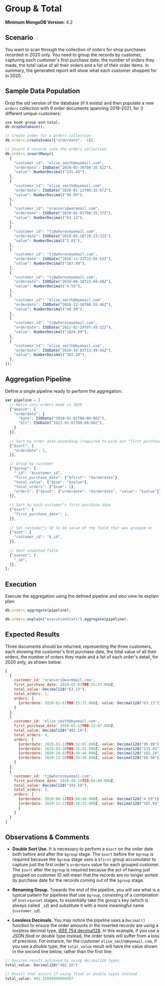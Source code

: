 # Group & Total

__Minimum MongoDB Version:__ 4.2


## Scenario

You want to scan through the collection of _orders_ for shop purchases recorded in 2020 only. You need to group the records by customer, capturing each customer's first purchase date, the number of orders they made, the total value of all their orders and a list of their order items. In summary, the generated report will show what each customer shopped for in 2020.


## Sample Data Population

Drop the old version of the database (if it exists) and then populate a new `orders` collection with 9 order documents spanning 2019-2021, for 3 different unique customers:

```javascript
use book-group-and-total;
db.dropDatabase();

// Create index for a orders collection
db.orders.createIndex({"orderdate": -1});

// Insert 9 records into the orders collection
db.orders.insertMany([
  {
    "customer_id": "elise_smith@myemail.com",
    "orderdate": ISODate("2020-05-30T08:35:52Z"),
    "value": NumberDecimal("231.43"),
  },
  {
    "customer_id": "elise_smith@myemail.com",
    "orderdate": ISODate("2020-01-13T09:32:07Z"),
    "value": NumberDecimal("99.99"),
  },
  {
    "customer_id": "oranieri@warmmail.com",
    "orderdate": ISODate("2020-01-01T08:25:37Z"),
    "value": NumberDecimal("63.13"),
  },
  {
    "customer_id": "tj@wheresmyemail.com",
    "orderdate": ISODate("2019-05-28T19:13:32Z"),
    "value": NumberDecimal("2.01"),
  },  
  {
    "customer_id": "tj@wheresmyemail.com",
    "orderdate": ISODate("2020-11-23T22:56:53Z"),
    "value": NumberDecimal("187.99"),
  },
  {
    "customer_id": "tj@wheresmyemail.com",
    "orderdate": ISODate("2020-08-18T23:04:48Z"),
    "value": NumberDecimal("4.59"),
  },
  {
    "customer_id": "elise_smith@myemail.com",
    "orderdate": ISODate("2020-12-26T08:55:46Z"),
    "value": NumberDecimal("48.50"),
  },
  {
    "customer_id": "tj@wheresmyemail.com",
    "orderdate": ISODate("2021-02-29T07:49:32Z"),
    "value": NumberDecimal("1024.89"),
  },
  {
    "customer_id": "elise_smith@myemail.com",
    "orderdate": ISODate("2020-10-03T13:49:44Z"),
    "value": NumberDecimal("102.24"),
  },
]);
```


## Aggregation Pipeline

Define a single pipeline ready to perform the aggregation:

```javascript
var pipeline = [
  // Match only orders made in 2020
  {"$match": {
    "orderdate": {
      "$gte": ISODate("2020-01-01T00:00:00Z"),
      "$lt": ISODate("2021-01-01T00:00:00Z"),
    }
  }},
  
  // Sort by order date ascending (required to pick out "first_purchase_date" below)
  {"$sort": {
    "orderdate": 1,
  }},      

  // Group by customer
  {"$group": {
    "_id": "$customer_id",
    "first_purchase_date": {"$first": "$orderdate"},
    "total_value": {"$sum": "$value"},
    "total_orders": {"$sum": 1},
    "orders": {"$push": {"orderdate": "$orderdate", "value": "$value"}},
  }},
  
  // Sort by each customer"s first purchase date
  {"$sort": {
    "first_purchase_date": 1,
  }},    
  
  // Set customer"s ID to be value of the field that was grouped on
  {"$set": {
    "customer_id": "$_id",
  }},
  
  // Omit unwanted field
  {"$unset": [
    "_id",
  ]},   
];
```


## Execution

Execute the aggregation using the defined pipeline and also view its explain plan:

```javascript
db.orders.aggregate(pipeline);
```

```javascript
db.orders.explain("executionStats").aggregate(pipeline);
```


## Expected Results

Three documents should be returned, representing the three customers, each showing the customer's first purchase date, the total value of all their orders, the number of orders they made and a list of each order's detail, for 2020 only, as shown below:

```javascript
[
  {
    customer_id: 'oranieri@warmmail.com',
    first_purchase_date: 2020-01-01T08:25:37.000Z,
    total_value: Decimal128("63.13"),
    total_orders: 1,
    orders: [
      {orderdate: 2020-01-01T08:25:37.000Z, value: Decimal128("63.13")}
    ]
  },
  {
    customer_id: 'elise_smith@myemail.com',
    first_purchase_date: 2020-01-13T09:32:07.000Z,
    total_value: Decimal128("482.16"),
    total_orders: 4,
    orders: [
      {orderdate: 2020-01-13T09:32:07.000Z, value: Decimal128("99.99")},
      {orderdate: 2020-05-30T08:35:52.000Z, value: Decimal128("231.43")},
      {orderdate: 2020-10-03T13:49:44.000Z, value: Decimal128("102.24")},
      {orderdate: 2020-12-26T08:55:46.000Z, value: Decimal128("48.50")}
    ]
  },
  {
    customer_id: 'tj@wheresmyemail.com',
    first_purchase_date: 2020-08-18T23:04:48.000Z,
    total_value: Decimal128("192.58"),
    total_orders: 2,
    orders: [
      {orderdate: 2020-08-18T23:04:48.000Z, value: Decimal128("4.59")},
      {orderdate: 2020-11-23T22:56:53.000Z, value: Decimal128("187.99")
      }
    ]
  }
]
```


## Observations & Comments

 * __Double Sort Use.__ It is necessary to perform a `$sort` on the order date both before and after the `$group` stage. The `$sort` before the `$group` is required because the `$group` stage uses a `$first` group accumulator to capture just the first order's `orderdate` value for each grouped customer. The `$sort` after the `$group` is required because the act of having just grouped on customer ID will mean that the records are no longer sorted by purchase date for the records coming out of the `$group` stage.
 
 * __Renaming Group.__ Towards the end of the pipeline, you will see what is a typical pattern for pipelines that use `$group`, consisting of a combination of `$set`+`$unset` stages, to essentially take the group's key (which is always called `_id`) and substitute it with a more meaningful name (`customer_id`).
 
 * __Lossless Decimals.__ You may notice the pipeline uses a `Decimal()` function to ensure the order amounts in the inserted records are using a lossless decimal type, [IEEE 754 decimal128](https://docs.mongodb.com/manual/tutorial/model-monetary-data/). In this example, if you use a JSON _float_ or _double_ type instead, the order totals will suffer from a loss of precision. For instance, for the customer `elise_smith@myemail.com`, if you use a _double_ type, the `total_value` result will have the value shown in the second line below, rather than the first line:
 
```javascript
// Desired result achieved by using decimal128 types
total_value: Decimal128("482.16")

// Result that occurs if using float or double types instead
total_value: 482.15999999999997
```

